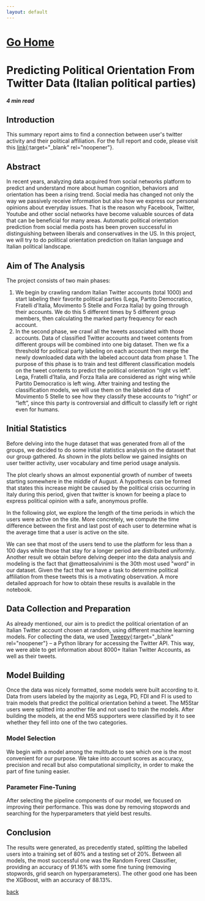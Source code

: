 ```yaml
---
layout: default
---
```


# [Go Home](https://anandgrv.github.io/)

# Predicting Political Orientation From Twitter Data (Italian political parties)
##### 4 min read

## Introduction
This summary report aims to find a connection between user's twitter activity and their political affiliation. For the full report and code, please visit this [link](https://github.com/anandgrv/twitter){:target="_blank" rel="noopener"}.

## Abstract
In recent years, analyzing data acquired from social networks platform to predict and understand more about human cognition, behaviors and orientation has been a rising trend. Social media has changed not only the way we passively receive information but also how we express our personal opinions about everyday issues. That is the reason why Facebook, Twitter, Youtube and other social networks have become valuable sources of data that can be beneficial for many areas. Automatic political orientation prediction from social media posts has been proven successful in distinguishing between liberals and conservatives in the US. In this project, we will try to do political orientation prediction on Italian language and Italian political landscape.

## Aim of The Analysis
The project consists of two main phases:
1. We begin by crawling random Italian Twitter accounts (total 1000) and start labeling their favorite political parties (Lega, Partito Democratico, Fratelli d’Italia, Movimento 5 Stelle and Forza Italia) by going through their accounts. We do this 5 different times by 5 different group members, then calculating the marked party frequency for each account.
2. In the second phase, we crawl all the tweets associated with those accounts. Data of classified Twitter accounts and tweet contents from different groups will be combined into one big dataset. Then we fix a threshold for political party labeling on each account then merge the newly downloaded data with the labeled account data from phase 1. The purpose of this phase is to train and test different classification models on the tweet contents to predict the political orientation “right vs left”. Lega, Fratelli d’Italia, and Forza Italia are considered as right wing while Partito Democratico is left wing. After training and testing the classification models, we will use them on the labeled data of Movimento 5 Stelle to see how they classify these accounts to “right” or “left”, since this party is controversial and difficult to classify left or right even for humans.

## Initial Statistics
Before delving into the huge dataset that was generated from all of the groups, we decided to do some initial statistics analysis on the dataset that our group gathered. As shown in the plots bellow we gained insights on user twitter activity, user vocabulary and time period usage analysis.


The plot clearly shows an almost exponential growth of number of tweets starting somewhere in the middle of August. A hypothesis can be formed that states this increase might be caused by the political crisis occurring in Italy during this period, given that twitter is known for beeing a place to express political opinion with a safe, anonymous profile.

In the following plot, we explore the length of the time periods in which the users were active on the site. More concretely, we compute the time difference between the first and last post of each user to determine what is the average time that a user is active on the site.



We can see that most of the users tend to use the platform for less than a 100 days while those that stay for a longer period are distributed uniformly. Another result we obtain before delving deeper into the data analysis and modeling is the fact that @matteosalvinimi is the 30th most used "word" in our dataset. Given the fact that we have a task to determine political affiliation from these tweets this is a motivating observation. A more detailed approach for how to obtain these results is available in the notebook.

## Data Collection and Preparation
As already mentioned, our aim is to predict the political orientation of an Italian Twitter account chosen at random, using different machine learning models. For collecting the data, we used [Tweepy](https://www.tweepy.org/){:target="_blank" rel="noopener"} – a Python library for accessing the Twitter API. This way, we were able to get information about 8000+ Italian Twitter Accounts, as well as their tweets.

## Model Building
Once the data was nicely formatted, some models were built according to it. Data from users labeled by the majority as Lega, PD, FDI and FI is used to train models that predict the political orientation behind a tweet. The M5Star users were splitted into another file and not used to train the models. After building the models, at the end M5S supporters were classified by it to see whether they fell into one of the two categories.

### Model Selection
We begin with a model among the multitude to see which one is the most convenient for our purpose. We take into account scores as accuracy, precision and recall but also computational simplicity, in order to make the part of fine tuning easier.

### Parameter Fine-Tuning
After selecting the pipeline components of our model, we focused on improving their performance. This was done by removing stopwords and searching for the hyperparameters that yield best results.

## Conclusion
The results were generated, as precedently stated, splitting the labelled users into a training set of 80% and a testing set of 20%. Between all models, the most successful one was the Random Forest Classifier, providing an accuracy of 91.16% with some fine tuning (removing stopwords, grid search on hyperparameters). The other good one has been the XGBoost, with an accuracy of 88.13%.

[back](./projects.md)
